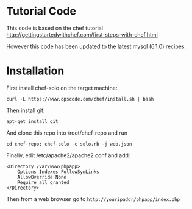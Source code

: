 Tutorial Code
=============
This code is based on the chef tutorial http://gettingstartedwithchef.com/first-steps-with-chef.html

However this code has been updated to the latest mysql (6.1.0) recipes. 

Installation
============
First install chef-solo on the target machine: 

    curl -L https://www.opscode.com/chef/install.sh | bash

Then install git:

    apt-get install git

And clone this repo into /root/chef-repo and run

    cd chef-repo; chef-solo -c solo.rb -j web.json

Finally, edit /etc/apache2/apache2.conf and add: 

    <Directory /var/www/phpapp>
        Options Indexes FollowSymLinks
        AllowOverride None
        Require all granted
    </Directory>

Then from a web browser go to `http://youripaddr/phpapp/index.php`